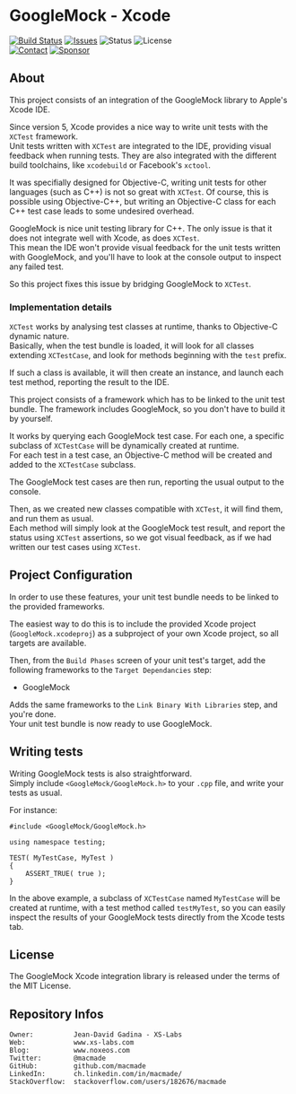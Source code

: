 GoogleMock - Xcode
==================

[![Build Status](https://img.shields.io/github/actions/workflow/status/macmade/gmock-xcode/ci-mac.yaml?label=macOS&logo=apple)](https://github.com/macmade/gmock-xcode/actions/workflows/ci-mac.yaml)
[![Issues](http://img.shields.io/github/issues/macmade/gmock-xcode.svg?logo=github)](https://github.com/macmade/gmock-xcode/issues)
![Status](https://img.shields.io/badge/status-legacy-red.svg?logo=git)
![License](https://img.shields.io/badge/license-mit-brightgreen.svg?logo=open-source-initiative)  
[![Contact](https://img.shields.io/badge/follow-@macmade-blue.svg?logo=twitter&style=social)](https://twitter.com/macmade)
[![Sponsor](https://img.shields.io/badge/sponsor-macmade-pink.svg?logo=github-sponsors&style=social)](https://github.com/sponsors/macmade)

About
-----

This project consists of an integration of the GoogleMock library to Apple's Xcode IDE.

Since version 5, Xcode provides a nice way to write unit tests with the `XCTest` framework.  
Unit tests written with `XCTest` are integrated to the IDE, providing visual feedback when running tests. They are also integrated with the different build toolchains, like `xcodebuild` or Facebook's `xctool`.

It was specifially designed for Objective-C, writing unit tests for other languages (such as C++) is not so great with `XCTest`. 
Of course, this is possible using Objective-C++, but writing an Objective-C class for each C++ test case leads to some undesired overhead.

GoogleMock is nice unit testing library for C++. The only issue is that it does not integrate well with Xcode, as does `XCTest`.  
This mean the IDE won't provide visual feedback for the unit tests written with GoogleMock, and you'll have to look at the console output to inspect any failed test.

So this project fixes this issue by bridging GoogleMock to `XCTest`.

### Implementation details

`XCTest` works by analysing test classes at runtime, thanks to Objective-C dynamic nature.  
Basically, when the test bundle is loaded, it will look for all classes extending `XCTestCase`, and look for methods beginning with the `test` prefix.

If such a class is available, it will then create an instance, and launch each test method, reporting the result to the IDE.

This project consists of a framework which has to be linked to the unit test bundle. The framework includes GoogleMock, so you don't have to build it by yourself.

It works by querying each GoogleMock test case. For each one, a specific subclass of `XCTestCase` will be dynamically created at runtime.  
For each test in a test case, an Objective-C method will be created and added to the `XCTestCase` subclass.

The GoogleMock test cases are then run, reporting the usual output to the console.

Then, as we created new classes compatible with `XCTest`, it will find them, and run them as usual.  
Each method will simply look at the GoogleMock test result, and report the status using `XCTest` assertions, so we got visual feedback, as if we had written our test cases using `XCTest`.


Project Configuration
---------------------

In order to use these features, your unit test bundle needs to be linked to the provided frameworks.

The easiest way to do this is to include the provided Xcode project (`GoogleMock.xcodeproj`) as a subproject of your own Xcode project, so all targets are available.

Then, from the `Build Phases` screen of your unit test's target, add the following frameworks to the `Target Dependancies` step:

 * GoogleMock

Adds the same frameworks to the `Link Binary With Libraries` step, and you're done.  
Your unit test bundle is now ready to use GoogleMock.


Writing tests
-------------

Writing GoogleMock tests is also straightforward.  
Simply include `<GoogleMock/GoogleMock.h>` to your `.cpp` file, and write your tests as usual.

For instance:

    #include <GoogleMock/GoogleMock.h>
    
    using namespace testing;
    
    TEST( MyTestCase, MyTest )
    {
        ASSERT_TRUE( true );
    }

In the above example, a subclass of `XCTestCase` named `MyTestCase` will be created at runtime, with a test method called `testMyTest`, so you can easily inspect the results of your GoogleMock tests directly from the Xcode tests tab.

License
-------

The GoogleMock Xcode integration library is released under the terms of the MIT License.

Repository Infos
----------------

    Owner:			Jean-David Gadina - XS-Labs
    Web:			www.xs-labs.com
    Blog:			www.noxeos.com
    Twitter:		@macmade
    GitHub:			github.com/macmade
    LinkedIn:		ch.linkedin.com/in/macmade/
    StackOverflow:	stackoverflow.com/users/182676/macmade
